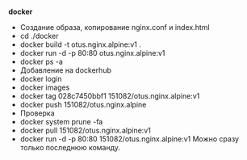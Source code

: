 **docker**

- Создание образа, копирование nginx.conf и index.html
 - cd ./docker
 - docker build -t otus.nginx.alpine:v1 .
 - docker run -d -p 80:80 otus.nginx.alpine:v1
 - docker ps -a
- Добавление на dockerhub
 - docker login 
 - docker images
 - docker tag 028c7450bbf1 151082/otus.nginx.alpine:v1
 - docker push 151082/otus.nginx.alpine
- Проверка
 - docker system prune -fa
 - docker pull 151082/otus.nginx.alpine:v1
 - docker run -d -p 80:80 151082/otus.nginx.alpine:v1
Можно сразу только последнюю команду.
